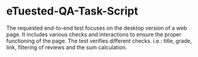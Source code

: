# eTuested-QA-Task-Script
The requested end-to-end test focuses on the desktop version of a web page. It includes various checks and interactions to ensure the proper functioning of the page. The test verifies different checks. i.e.: title, grade, link, filtering of reviews and the sum calculation. 
